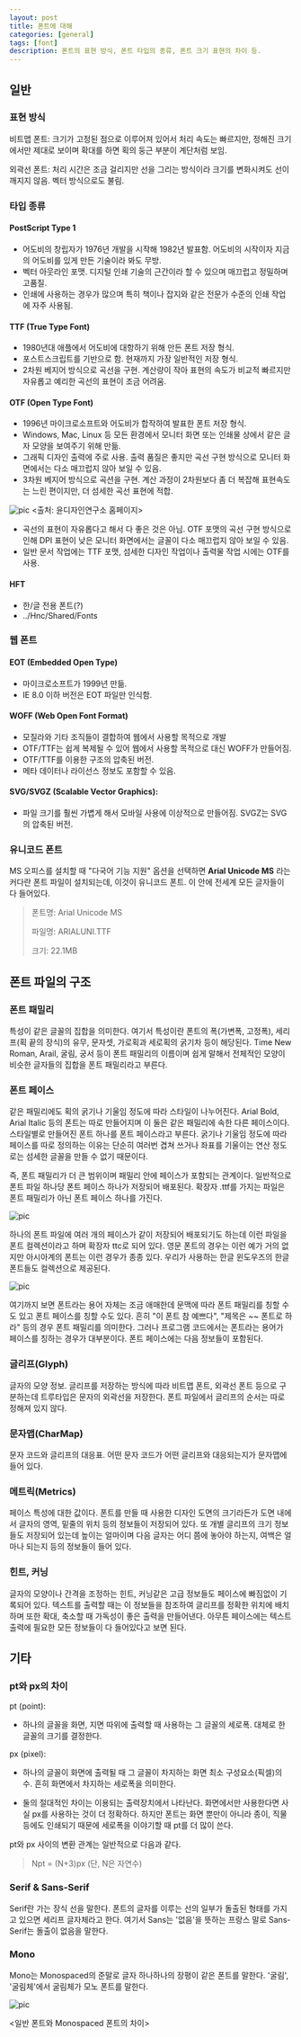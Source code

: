 ```yaml
---
layout: post
title: 폰트에 대해
categories: [general]
tags: [font]
description: 폰트의 표현 방식, 폰트 타입의 종류, 폰트 크기 표현의 차이 등.
---
```


## 일반
### 표현 방식

비트맵 폰트: 크기가 고정된 점으로 이루어져 있어서 처리 속도는 빠르지만, 정해진 크기에서만 제대로 보이며 확대를 하면 획의 둥근 부분이 계단처럼 보임.

외곽선 폰트: 처리 시간은 조금 걸리지만 선을 그리는 방식이라 크기를 변화시켜도 선이 깨지지 않음. 벡터 방식으로도 불림.

### 타입 종류
#### PostScript Type 1
- 어도비의 창립자가 1976년 개발을 시작해 1982년 발표함. 어도비의 시작이자 지금의 어도비를 있게 만든 기술이라 봐도 무방.
- 벡터 아웃라인 포맷. 디지털 인쇄 기술의 근간이라 할 수 있으며 매끄럽고 정밀하며 고품질.
- 인쇄에 사용하는 경우가 많으며 특히 책이나 잡지와 같은 전문가 수준의 인쇄 작업에 자주 사용됨.

#### TTF (True Type Font)
- 1980년대 애플에서 어도비에 대항하기 위해 만든 폰트 저장 형식.
- 포스트스크립트를 기반으로 함. 현재까지 가장 일반적인 저장 형식.
- 2차원 베지어 방식으로 곡선을 구현. 계산량이 작아 표현의 속도가 비교적 빠르지만 자유롭고 예리한 곡선의 표현이 조금 어려움.

#### OTF (Open Type Font)
- 1996년 마이크로소프트와 어도비가 합작하여 발표한 폰트 저장 형식.
- Windows, Mac, Linux 등 모든 환경에서 모니터 화면 또는 인쇄물 상에서 같은 글자 모양을 보여주기 위해 만듦.
- 그래픽 디자인 출력에 주로 사용. 출력 품질은 좋지만 곡선 구현 방식으로 모니터 화면에서는 다소 매끄럽지 않아 보일 수 있음.
- 3차원 베지어 방식으로 곡션을 구현. 계산 과정이 2차원보다 좀 더 복잡해 표현속도는 느린 편이지만, 더 섬세한 곡선 표현에 적합.

![pic](../../../../images/150519/otf_ttf.png "OTF & TTF")
<출처: 윤디자인연구소 홈페이지>

* 곡선의 표현이 자유롭다고 해서 다 좋은 것은 아님. OTF 포맷의 곡선 구현 방식으로 인해 DPI 표현이 낮은 모니터 화면에서는 글꼴이 다소 매끄럽지 않아 보일 수 있음.
* 일반 문서 작업에는 TTF 포맷, 섬세한 디자인 작업이나 출력물 작업 시에는 OTF를 사용.

#### HFT
- 한/글 전용 폰트(?)
- ../Hnc/Shared/Fonts

### 웹 폰트
#### EOT (Embedded Open Type)
- 마이크로소프트가 1999년 만듦.
- IE 8.0 이하 버전은 EOT 파일만 인식함.

#### WOFF (Web Open Font Format)
- 모질라와 기타 조직들이 결합하여 웹에서 사용할 목적으로 개발
- OTF/TTF는 쉽게 복제될 수 있어 웹에서 사용할 목적으로 대신 WOFF가 만들어짐.
- OTF/TTF를 이용한 구조의 압축된 버전.
- 메타 데이터나 라이선스 정보도 포함할 수 있음.

#### SVG/SVGZ (Scalable Vector Graphics):
- 파일 크기를 훨씬 가볍게 해서 모바일 사용에 이상적으로 만들어짐. SVGZ는 SVG의 압축된 버전.

### 유니코드 폰트
MS 오피스를 설치할 때 "다국어 기능 지원" 옵션을 선택하면 __Arial Unicode MS__ 라는 커다란 폰트 파일이 설치되는데, 이것이 유니코드 폰트. 이 안에 전세계 모든 글자들이 다 들어있다.

> 폰트명: Arial Unicode MS
>
> 파일명: ARIALUNI.TTF
>
> 크기: 22.1MB

## 폰트 파일의 구조
### 폰트 패밀리
특성이 같은 글꼴의 집합을 의미한다. 여기서 특성이란 폰트의 폭(가변폭, 고정폭), 세리프(획 끝의 장식)의 유무, 문자셋, 가로획과 세로획의 굵기차 등이 해당된다. Time New Roman, Arail, 굴림, 궁서 등이 폰트 패밀리의 이름이며 쉽게 말해서 전체적인 모양이 비슷한 글자들의 집합을 폰트 패밀리라고 부른다.

### 폰트 페이스
같은 패밀리에도 획의 굵기나 기울임 정도에 따라 스타일이 나누어진다. Arial Bold, Arial Italic 등의 폰트는 따로 만들어지며 이 둘은 같은 패밀리에 속한 다른 페이스이다. 스타일별로 만들어진 폰트 하나를 폰트 페이스라고 부른다. 굵기나 기울임 정도에 따라 페이스를 따로 정의하는 이유는 단순히 여러번 겹쳐 쓰거나 좌표를 기울이는 연산 정도로는 섬세한 글꼴을 만들 수 없기 때문이다.

즉, 폰트 패밀리가 더 큰 범위이며 패밀리 안에 페이스가 포함되는 관계이다. 일반적으로 폰트 파일 하나당 폰트 페이스 하나가 저장되어 배포된다. 확장자 .ttf를 가지는 파일은 폰트 패밀리가 아닌 폰트 페이스 하나를 가진다.

![pic](http://soen.kr/lecture/library/freetype/ft2.files/image007.jpg "Font Family")

하나의 폰트 파일에 여러 개의 페이스가 같이 저장되어 배포되기도 하는데 이런 파일을 폰트 컬렉션이라고 하며 확장자 ttc로 되어 있다. 영문 폰트의 경우는 이런 예가 거의 없지만 아시아계의 폰트는 이런 경우가 종종 있다. 우리가 사용하는 한글 윈도우즈의 한글 폰트들도 컬렉션으로 제공된다.

![pic](http://soen.kr/lecture/library/freetype/ft2.files/image009.jpg "Font Collection")

여기까지 보면 폰트라는 용어 자체는 조금 애매한데 문맥에 따라 폰트 패밀리를 칭할 수도 있고 폰트 페이스를 칭할 수도 있다. 흔히 "이 폰트 참 예쁘다", "제목은 ~~ 폰트로 하라" 등의 경우 폰트 패밀리를 의미한다. 그러나 프로그램 코드에서는 폰트라는 용어가 페이스를 칭하는 경우가 대부분이다. 폰트 페이스에는 다음 정보들이 포함된다.

### 글리프(Glyph)
글자의 모양 정보. 글리프를 저장하는 방식에 따라 비트맵 폰트, 외곽선 폰트 등으로 구분하는데 트루타입은 문자의 외곽선을 저장한다. 폰트 파일에서 글리프의 순서는 따로 정해져 있지 않다.

### 문자맵(CharMap)
문자 코드와 글리프의 대응표. 어떤 문자 코드가 어떤 글리프와 대응되는지가 문자맵에 들어 있다.

### 메트릭(Metrics)
페이스 특성에 대한 값이다. 폰트를 만들 때 사용한 디자인 도면의 크기라든가 도면 내에서 글자의 영역, 밑줄의 위치 등의 정보들이 저장되어 있다. 또 개별 글리프의 크기 정보들도 저장되어 있는데 높이는 얼마이며 다음 글자는 어디 쯤에 놓아야 하는지, 여백은 얼마나 되는지 등의 정보들이 들어 있다.

### 힌트, 커닝
글자의 모양이나 간격을 조정하는 힌트, 커닝같은 고급 정보들도 페이스에 빠짐없이 기록되어 있다. 텍스트를 출력할 때는 이 정보들을 참조하여 글리프를 정확한 위치에 배치하며 또한 확대, 축소할 때 가독성이 좋은 출력을 만들어낸다. 아무튼 페이스에는 텍스트 출력에 필요한 모든 정보들이 다 들어있다고 보면 된다.

## 기타
### pt와 px의 차이

pt (point):

- 하나의 글꼴을 화면, 지면 따위에 출력할 때 사용하는 그 글꼴의 세로폭. 대체로 한 글꼴의 크기를 결정한다.

px (pixel):

- 하나의 글꼴이 화면에 출력될 때 그 글꼴이 차지하는 화면 최소 구성요소(픽셀)의 수. 흔히 화면에서 차지하는 세로폭을 의미한다.

* 둘의 절대적인 차이는 이용되는 출력장치에서 나타난다. 화면에서만 사용한다면 사실 px를 사용하는 것이 더 정확하다. 하지만 폰트는 화면 뿐만이 아니라 종이, 직물 등에도 인쇄되기 때문에 세로폭을 이야기할 때 pt를 더 많이 쓴다. 

pt와 px 사이의 변환 관계는 일반적으로 다음과 같다.

> Npt = (N+3)px (단, N은 자연수)

### Serif & Sans-Serif
Serif란 가는 장식 선을 말한다. 폰트의 글자를 이루는 선의 일부가 돌출된 형태를 가지고 있으면 세리프 글자체라고 한다. 여기서 Sans는 '없음'을 뜻하는 프랑스 말로 Sans-Serif는 돌출이 없음을 말한다.

### Mono
Mono는 Monospaced의 준말로 글자 하나하나의 장평이 같은 폰트를 말한다. '굴림', '굴림체'에서 굴림체가 모노 폰트를 말한다. 

![pic](../../../../images/150519/serif.png "serif")

<일반 폰트와 Monospaced 폰트의 차이>
